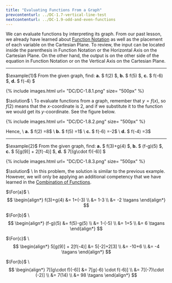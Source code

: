 ```yaml
---
title: "Evaluating Functions From a Graph"
prevcontenturl: ../DC-1.7-vertical-line-test
nextcontenturl: ../DC-1.9-odd-and-even-functions
---
```



We can evaluate functions by interpreting its graph. From our past lesson, we already have learned about [Function Notation](../DC-1.2-function-notation.md) as well as the placement of each variable on the Cartesian Plane. To review, the input can be located inside the parenthesis in Function Notation or the Horizontal Axis on the Cartesian Plane. On the other hand, the output is on the other side of the equation in Function Notation or on the Vertical Axis on the Cartesian Plane.

---
$\example{1}$
From the given graph, find:
**a.** $ f(2) $,
**b.** $ f(5) $,
**c.** $ f(-6) $,
**d.** $ f(-4) $

		
{% include images.html 
    url= "DC/DC-1.8.1.png" 
    size= "500px"
%}


$\solution$ \\
To evaluate functions from a graph, remember that $y=f(x)$, so $f(2)$ means that the $x$-coordinate is 2, and if we substitute it to the function we would get its $y$-coordinate. See the figure below.

{% include images.html 
    url= "DC/DC-1.8.2.png" 
    size= "500px"
%}


Hence, \\
**a.** $ f(2) =8$ \\
**b.** $ f(5) =1$ \\
**c.** $ f(-6) =-2$ \\
**d.** $ f(-4) =3$








---
$\example{2}$
From the given graph, find:
**a.** $ f(3)+g(4) $,
**b.** $ (f-g)(5) $,
**c.** $ 5[g(9)] + 2[f(-4)] $,
**d.** $ 7[(g\cdot f)(-6)] $

{% include images.html 
    url= "DC/DC-1.8.3.png" 
    size= "500px"
%}


$\solution$ \\
In this problem, the solution is similar to the previous example. However, we will only be applying an additional competency that we have learned in the [Combination of Functions](..\DC-1.3-combining-functions).

$\For{a}$ \\
$$
\begin{align*}
	f(3)+g(4) &= 1+(-3) \\
	&= 1-3 \\
	&= -2	\tagans
\end{align*}
$$

$\For{b}$ \\
$$
\begin{align*}
	(f-g)(5) &= f(5)-g(5) \\
	&= 1-(-5) \\
	&= 1+5 \\
	&= 6		\tagans
\end{align*}
$$


$\For{c}$ \\
$$
\begin{align*}
	5[g(9)] + 2[f(-4)] &= 5[-2]+2[3] \\
	&= -10+6 \\
	&= -4		\tagans
\end{align*}
$$


$\For{b}$ \\
$$
\begin{align*}
	7[(g\cdot f)(-6)] &= 7[g(-6) \cdot f(-6)] \\
	&= 7[(-7)\cdot (-2)] \\
	&= 7(14) \\
	&= 98		\tagans
\end{align*}
$$

